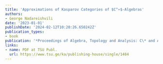 ```yaml
---
title: 'Approximations of Kasparov Categories of $C^∗$-Algebras'
authors:
- George Nadareishvili
date: '2023-01-01'
publishDate: '2024-02-12T10:20:26.650242Z'
publication_types:
- book
publication: '*Proceedings of Algebra, Topology and Analysis: C\* and A infinity Algebras 2021*'
links:
- name: PDF at TSU Publ.
  url: https://www.tsu.ge/ka/publishing-house/single/1484
---
```


